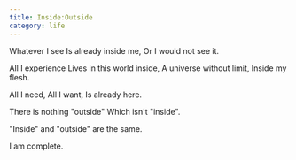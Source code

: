 ```yaml
---
title: Inside:Outside
category: life
---
```


Whatever I see
Is already inside me,
Or I would not see it.

All I experience
Lives in this world inside,
A universe without limit,
Inside my flesh.

All I need,
All I want,
Is already here.

There is nothing "outside"
Which isn't "inside".

"Inside" and "outside"
are the same.

I am complete.
